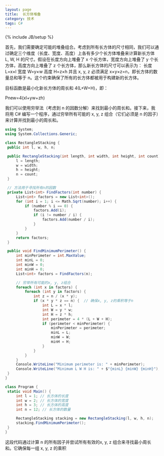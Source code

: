 ```yaml
---
layout: page
title:  长方体堆叠
category: 技术
tags: C#
---
```

{% include JB/setup %}


首先，我们需要确定可能的堆叠组合。考虑到所有长方体的尺寸相同，我们可以通过确定三个维度（长度、宽度、高度）上各有多少个长方体堆叠来计算新长方体 
L, W, H 的尺寸。假设在长度方向上堆叠了 x 个长方体，宽度方向上堆叠了 y 个长方体，高度方向上堆叠了 z 个长方体，那么新长方体的尺寸可以表示为：
长度 L=x×l
宽度 W=y×w
高度 H=z×h
并且 x, y, z 必须满足 x×y×z=n，即长方体的数量总和等于 n。这个约束确保了所有的长方体都被用于构建新的长方体。

目标函数是最小化新长方体的周长和 4(L+W+H)，即：

Pnew=4(xl+yw+zh)

我们可以使用穷举法（考虑到 n 的因数分解）来找到最小的周长和。接下来，我将用 C# 编写一个程序，通过穷举所有可能的 
x, y, z 组合（它们必须是 n 的因子）来计算并找到最小的周长和。

   ```csharp
using System;
using System.Collections.Generic;

class RectangleStacking {
    public int l, w, h, n;

    public RectangleStacking(int length, int width, int height, int count) {
        l = length;
        w = width;
        h = height;
        n = count;
    }

    // 方法用于寻找所有n的因数
    private List<int> FindFactors(int number) {
        List<int> factors = new List<int>();
        for (int i = 1; i <= Math.Sqrt(number); i++) {
            if (number % i == 0) {
                factors.Add(i);
                if (i != number / i) {
                    factors.Add(number / i);
                }
            }
        }
        return factors;
    }

    public void FindMinimumPerimeter() {
        int minPerimeter = int.MaxValue;
        int minL = 0;
        int minW = 0;
        int minH = 0;
        List<int> factors = FindFactors(n);

        // 穷举所有可能的x, y, z组合
        foreach (int x in factors) {
            foreach (int y in factors) {
                int z = n / (x * y);
                if (x * y * z == n) {  // 确保x, y, z的乘积等于n
                    int L = x * l;
                    int W = y * w;
                    int H = z * h;
                    int perimeter = 4 * (L + W + H);
                    if (perimeter < minPerimeter) {
                        minPerimeter = perimeter;
                        minL = L;
                        minW = W;
                        minH = H;
                    }
                }
            }
        }
        Console.WriteLine("Minimum perimeter is: " + minPerimeter);
        Console.WriteLine("Minimum L W H is: " + $"{minL} {minW} {minH}");
    }
}

class Program {
    static void Main() {
        int l = 1; // 长方体的长度
        int w = 2; // 长方体的宽度
        int h = 3; // 长方体的高度
        int n = 12; // 长方体的数量

        RectangleStacking stacking = new RectangleStacking(l, w, h, n);
        stacking.FindMinimumPerimeter();
    }
}
   ```
这段代码通过计算 
n 的所有因子并尝试所有有效的x, y, z 组合来寻找最小周长和。它确保每一组 x, y, z 的乘积
